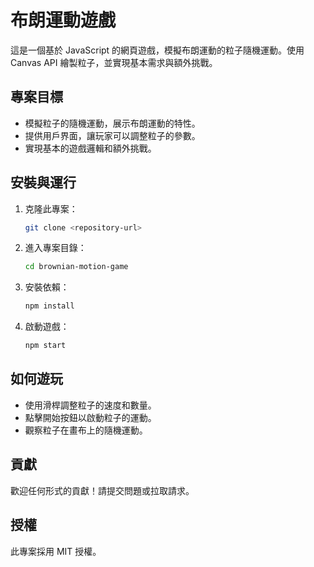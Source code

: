# 布朗運動遊戲

這是一個基於 JavaScript 的網頁遊戲，模擬布朗運動的粒子隨機運動。使用 Canvas API 繪製粒子，並實現基本需求與額外挑戰。

## 專案目標

- 模擬粒子的隨機運動，展示布朗運動的特性。
- 提供用戶界面，讓玩家可以調整粒子的參數。
- 實現基本的遊戲邏輯和額外挑戰。

## 安裝與運行

1. 克隆此專案：
   ```bash
   git clone <repository-url>
   ```

2. 進入專案目錄：
   ```bash
   cd brownian-motion-game
   ```

3. 安裝依賴：
   ```bash
   npm install
   ```

4. 啟動遊戲：
   ```bash
   npm start
   ```

## 如何遊玩

- 使用滑桿調整粒子的速度和數量。
- 點擊開始按鈕以啟動粒子的運動。
- 觀察粒子在畫布上的隨機運動。

## 貢獻

歡迎任何形式的貢獻！請提交問題或拉取請求。

## 授權

此專案採用 MIT 授權。
